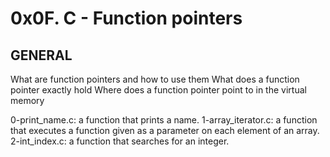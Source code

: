 # 0x0F. C - Function pointers

## GENERAL

What are function pointers and how to use them
What does a function pointer exactly hold
Where does a function pointer point to in the virtual memory

0-print_name.c: a function that prints a name.
1-array_iterator.c: a function that executes a function given as a parameter on each element of an array.
2-int_index.c: a function that searches for an integer.

